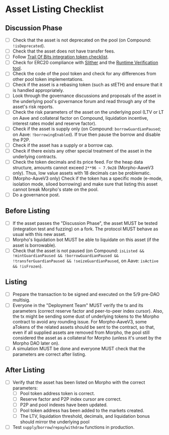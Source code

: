 # Asset Listing Checklist

## Discussion Phase

- [ ] Check that the asset is not deprecated on the pool (on Compound: `!isDeprecated`).
- [ ] Check that the asset does not have transfer fees.
- [ ] Follow [Trail Of Bits integration token checklist](https://github.com/crytic/building-secure-contracts/blob/master/development-guidelines/token_integration.md).
- [ ] Check for ERC20 compliance with [Slither](https://github.com/crytic/slither/wiki/ERC-Conformance) and the [Runtime Verification tool](https://ercx.runtimeverification.com/).
- [ ] Check the code of the pool token and check for any differences from other pool token implementations.
- [ ] Check if the asset is a rebasing token (such as stETH) and ensure that it is handled appropriately.
- [ ] Look through the governance discussions and proposals of the asset in the underlying pool's governance forum and read through any of the asset's risk reports.
- [ ] Check the risk parameters of the asset on the underlying pool (LTV or LT on Aave and collateral factor on Compound, liquidation incentive, interest rates model and reserve factor).
- [ ] Check if the asset is supply only (on Compound: `borrowGuardianPaused`; on Aave: `!borrowingEnabled`). If true then pause the borrow and disable the P2P.
- [ ] Check if the asset has a supply or a borrow cap.
- [ ] Check if there exists any other special treatment of the asset in the underlying contracts.
- [ ] Check the token decimals and its price feed. For the heap data structure, amounts cannot exceed `2**96 ~ 7.9e28` (Morpho-AaveV3 only). Thus, low value assets with 18 decimals can be problematic.
- [ ] (Morpho-AaveV3 only) Check if the token has a specific mode (e-mode, isolation mode, siloed borrowing) and make sure that listing this asset cannot break Morpho's state on the pool.
- [ ] Do a governance post.

## Before Listing

- [ ] If the asset passes the "Discussion Phase", the asset MUST be tested (integration test and fuzzing) on a fork. The protocol MUST behave as usual with this new asset.
- [ ] Morpho's liquidation bot MUST be able to liquidate on this asset (if the asset is borrowable).
- [ ] Check that the asset is not paused (on Compound: `isListed && !mintGuardianPaused && !borrowGuardianPaused && !transferGuardianPaused && !seizeGuardianPaused`, on Aave: `isActive && !isFrozen`).

## Listing

- [ ] Prepare the transaction to be signed and executed on the 5/9 pre-DAO multisig.
- [ ] Everyone in the "Deployment Team" MUST verify the tx and its parameters (correct reserve factor and peer-to-peer index cursor). Also, the tx might be sending some dust of underlying tokens to the Morpho contract to avoid any rounding issue. For Morpho-AaveV3, some aTokens of the related assets should be sent to the contract, so that, even if all supplied assets are removed from Morpho, the pool still considered the asset as a collateral for Morpho (unless it's unset by the Morpho DAO later on).
- [ ] A simulation MUST be done and everyone MUST check that the parameters are correct after listing.

## After Listing

- [ ] Verify that the asset has been listed on Morpho with the correct parameters:
  - [ ] Pool token address token is correct.
  - [ ] Reserve factor and P2P index cursor are correct.
  - [ ] P2P and pool indexes have been updated.
  - [ ] Pool token address has been added to the markets created.
  - [ ] The LTV, liquidation threshold, decimals, and liquidation bonus should mirror the underlying pool
- [ ] Test `supply`/`borrow`/`repay`/`withdraw` functions in production.
